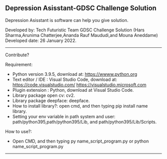Depression Asisstant-GDSC Challenge Solution 
----------------------------------------------------------------------------------------------------------------------------------------------------------------------------------

Depression Asisstant is software can help you give solution.

Developed by: Tech Futuristic Team GDSC Challenge Solution (Hars Sharma,Arunima Chatterjee,Ananda Rauf Maududi,and Mouna Aneddame)
Developed date: 26 January 2022.

----------------------------------------------------------------------------------------------------------------------------------------------------------------------------------

Contribute?

Requirement:

- Python version 3.9.5, download at: https://wwww.python.org
- Text editor / IDE : Visual Studio Code, download at: https://code.visualstudio.com/ https://visualstudio.microsoft.com 
- Plugin extension : Python, download at Visual Studio Code.
- Library package open cv: cv2.
- Library  package deepface: deepface.
- How to install library?: open cmd, and then typing pip install name library.
- Setting your env variable in path system and user: path/python395,path/python395/Lib, and path/python395/Lib/Scripts.

How to use?:

- Open CMD, and then typing py name_script_program.py or python name_script_program.py

----------------------------------------------------------------------------------------------------------------------------------------------------------------------------------
